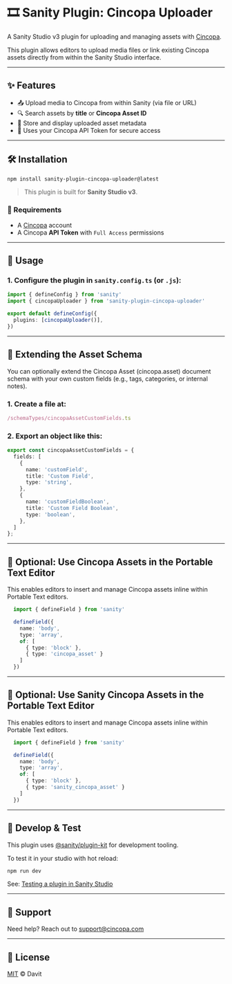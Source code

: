 # 🎞️ Sanity Plugin: Cincopa Uploader

A Sanity Studio v3 plugin for uploading and managing assets with [Cincopa](https://www.cincopa.com/).

This plugin allows editors to upload media files or link existing Cincopa assets directly from within the Sanity Studio interface.

---

## ✨ Features

- 📤 Upload media to Cincopa from within Sanity (via file or URL)
- 🔍 Search assets by **title** or **Cincopa Asset ID**
- 🔗 Store and display uploaded asset metadata
- 🔐 Uses your Cincopa API Token for secure access

---

## 🛠 Installation

```bash
npm install sanity-plugin-cincopa-uploader@latest
```

> This plugin is built for **Sanity Studio v3**.

### 🔑 Requirements

- A [Cincopa](https://www.cincopa.com/) account
- A Cincopa **API Token** with `Full Access` permissions

---

## 🚀 Usage

### 1. Configure the plugin in `sanity.config.ts` (or `.js`):

```ts
import { defineConfig } from 'sanity'
import { cincopaUploader } from 'sanity-plugin-cincopa-uploader'

export default defineConfig({
  plugins: [cincopaUploader()],
})
```

---

## 🧱 Extending the Asset Schema

You can optionally extend the Cincopa Asset (cincopa.asset) document schema with your own custom fields (e.g., tags, categories, or internal notes).

### 1. Create a file at:

```ts
/schemaTypes/cincopaAssetCustomFields.ts

```

### 2. Export an object like this:

```ts
export const cincopaAssetCustomFields = {
  fields: [
    {
      name: 'customField',
      title: 'Custom Field',
      type: 'string',
    },
    {
      name: 'customFieldBoolean',
      title: 'Custom Field Boolean',
      type: 'boolean',
    },
  ]
};


```

---

## 🧩 Optional: Use Cincopa Assets in the Portable Text Editor

This enables editors to insert and manage Cincopa assets inline within Portable Text editors.

```ts
  import { defineField } from 'sanity'

  defineField({
    name: 'body',
    type: 'array',
    of: [
      { type: 'block' },
      { type: 'cincopa_asset' }
    ]
  })

```

---

## 🧩 Optional: Use Sanity Cincopa Assets in the Portable Text Editor

This enables editors to insert and manage Cincopa assets inline within Portable Text editors.

```ts
  import { defineField } from 'sanity'

  defineField({
    name: 'body',
    type: 'array',
    of: [
      { type: 'block' },
      { type: 'sanity_cincopa_asset' }
    ]
  })

```

---

## 🧪 Develop & Test

This plugin uses [@sanity/plugin-kit](https://github.com/sanity-io/plugin-kit) for development tooling.

To test it in your studio with hot reload:

```bash
npm run dev
```

See: [Testing a plugin in Sanity Studio](https://github.com/sanity-io/plugin-kit#testing-a-plugin-in-sanity-studio)

---

## 💬 Support

Need help? Reach out to [support@cincopa.com](mailto:support@cincopa.com)

---

## 📄 License

[MIT](LICENSE) © Davit